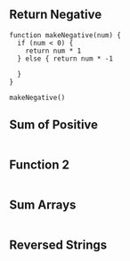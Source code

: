 ## Return Negative

```
function makeNegative(num) {
  if (num < 0) {
    return num * 1
  } else { return num * -1
    
  }
}

makeNegative()
```

## Sum of Positive

```js

```

## Function 2

```js

```

## Sum Arrays

```js

```

## Reversed Strings

```js

```

